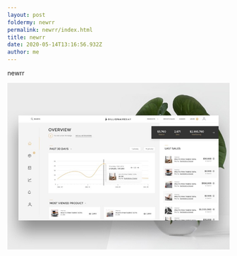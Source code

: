 ```yaml
---
layout: post
foldermy: newrr
permalink: newrr/index.html
title: newrr
date: 2020-05-14T13:16:56.932Z
author: me
---
```

newrr

![](1_g_rfy-pgrl1n55ywvpwgiw.jpeg)